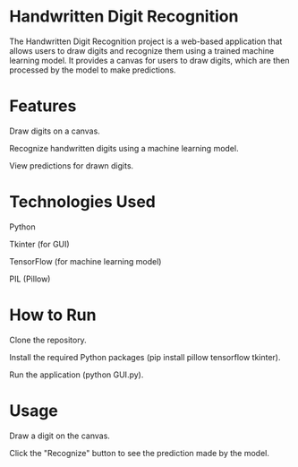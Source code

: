 # Handwritten Digit Recognition
The Handwritten Digit Recognition project is a web-based application that allows users to draw digits and recognize them using a trained machine learning model. It provides a canvas for users to draw digits, which are then processed by the model to make predictions.

# Features

Draw digits on a canvas.

Recognize handwritten digits using a machine learning model.

View predictions for drawn digits.


# Technologies Used

Python

Tkinter (for GUI)

TensorFlow (for machine learning model)

PIL (Pillow)


# How to Run


Clone the repository.

Install the required Python packages (pip install pillow tensorflow tkinter).

Run the application (python GUI.py).

# Usage

Draw a digit on the canvas.

Click the "Recognize" button to see the prediction made by the model.
